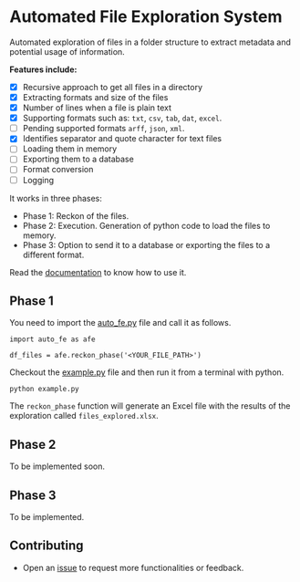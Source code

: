 # Automated File Exploration System

Automated exploration of files in a folder structure to extract metadata and potential usage of information.

**Features include:**

* [x] Recursive approach to get all files in a directory
* [x] Extracting formats and size of the files
* [x] Number of lines when a file is plain text
* [x] Supporting formats such as: `txt`, `csv`, `tab`, `dat`, `excel`.
* [ ] Pending supported formats `arff`, `json`, `xml`.
* [x] Identifies separator and quote character for text files
* [ ] Loading them in memory
* [ ] Exporting them to a database
* [ ] Format conversion 
* [ ] Logging

It works in three phases:

* Phase 1: Reckon of the files.
* Phase 2: Execution. Generation of python code to load the files to memory. 
* Phase 3: Option to send it to a database or exporting the files to a different format.

Read the [documentation](docs/documentation.md) to know how to use it.

## Phase 1

You need to import the [auto_fe.py](code/auto_fe.py) file and call it as follows.

```
import auto_fe as afe

df_files = afe.reckon_phase('<YOUR_FILE_PATH>')
```

Checkout the [example.py](code/example.py) file and then run it from a terminal with python.

```
python example.py
```

The `reckon_phase` function will generate an Excel file with the results of the exploration called `files_explored.xlsx`.

## Phase 2

To be implemented soon.

<!--It will use pandas-profiling to profile each file selected and loaded in memory and leave a report in an output folder.-->

## Phase 3

To be implemented.

<!--Using pandas and a database connection it will insert all the data to a database. The exploratory analysis on the database can be done with [auto-eda](https://github.com/darenasc/auto-eda).-->

## Contributing

* Open an [issue](https://github.com/darenasc/auto-file-exploration/issues) to request more functionalities or feedback.